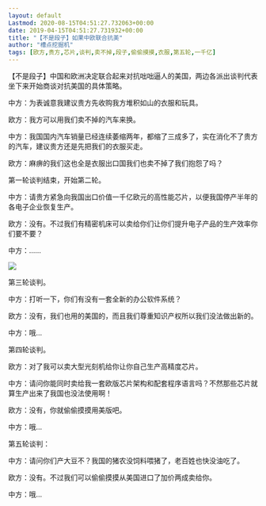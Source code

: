 ```yaml
---
layout: default
Lastmod: 2020-08-15T04:51:27.732063+00:00
date: 2019-04-15T04:51:27.731932+00:00
title: "【不是段子】如果中欧联合抗美"
author: "槽点挖掘机"
tags: [欧方,贵方,芯片,谈判,卖不掉,段子,偷偷摸摸,衣服,第五轮,一千亿]
---
```


【不是段子】中国和欧洲决定联合起来对抗咄咄逼人的美国，两边各派出谈判代表坐下来开始商谈对抗美国的具体策略。

中方：为表诚意我建议贵方先收购我方堆积如山的衣服和玩具。

欧方：我方可以用我们卖不掉的汽车来换。

中方：我国国内汽车销量已经连续萎缩两年，都缩了三成多了，实在消化不了贵方的汽车，建议贵方还是先把我们的衣服买走。

欧方：麻痹的我们这也全是衣服出口国我们也卖不掉了我们抱怨了吗？

第一轮谈判结束，开始第二轮。

中方：请贵方紧急向我国出口价值一千亿欧元的高性能芯片，以便我国停产半年的各电子企业恢复生产。

欧方：没有。不过我们有精密机床可以卖给你们让你们提升电子产品的生产效率你们要不要？

中方：……

![](https://images.weserv.nl/?url=https%3A//ressrc.com/wp-content/uploads/2019/05/20190518102205.jpg)

第三轮谈判。

中方：打听一下，你们有没有一套全新的办公软件系统？

欧方：没有，我们也用的美国的，而且我们尊重知识产权所以我们没法做出新的。

中方：哦…

第四轮谈判。

欧方：对了我可以卖大型光刻机给你让你自己生产高精度芯片。

中方：请问你能同时卖给我一套欧版芯片架构和配套程序语言吗？不然那些芯片就算生产出来了我国也没法使用啊！

欧方：没有，你就偷偷摸摸用美版吧。

中方：哦…

第五轮谈判：

中方：请问你们产大豆不？我国的猪农没饲料喂猪了，老百姓也快没油吃了。

欧方：没有。不过我们可以偷偷摸摸从美国进口了加价两成卖给你。

中方：哦…
